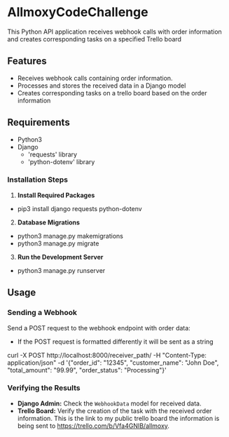 # AllmoxyCodeChallenge

This Python API application receives webhook calls with order information and creates corresponding tasks on a specified Trello board

## Features

- Receives webhook calls containing order information.
- Processes and stores the received data in a Django model
- Creates corresponding tasks on a trello board based on the order information

## Requirements

- Python3
- Django
  - 'requests' library
  - 'python-dotenv' library

### Installation Steps

1. **Install Required Packages**

- pip3 install django requests python-dotenv

2. **Database Migrations**

- python3 manage.py makemigrations
- python3 manage.py migrate

3. **Run the Development Server**

- python3 manage.py runserver

## Usage

### Sending a Webhook

Send a POST request to the webhook endpoint with order data:

- If the POST request is formatted differently it will be sent as a string


curl -X POST http://localhost:8000/receiver_path/
-H "Content-Type: application/json"
-d '{"order_id": "12345", "customer_name": "John Doe", "total_amount": "99.99", "order_status": "Processing"}'

### Verifying the Results

- **Django Admin:** Check the `WebhookData` model for received data.
- **Trello Board:** Verify the creation of the task with the received order information. This is the link to my public trello board the information is being sent to https://trello.com/b/Vfa4GNIB/allmoxy.
